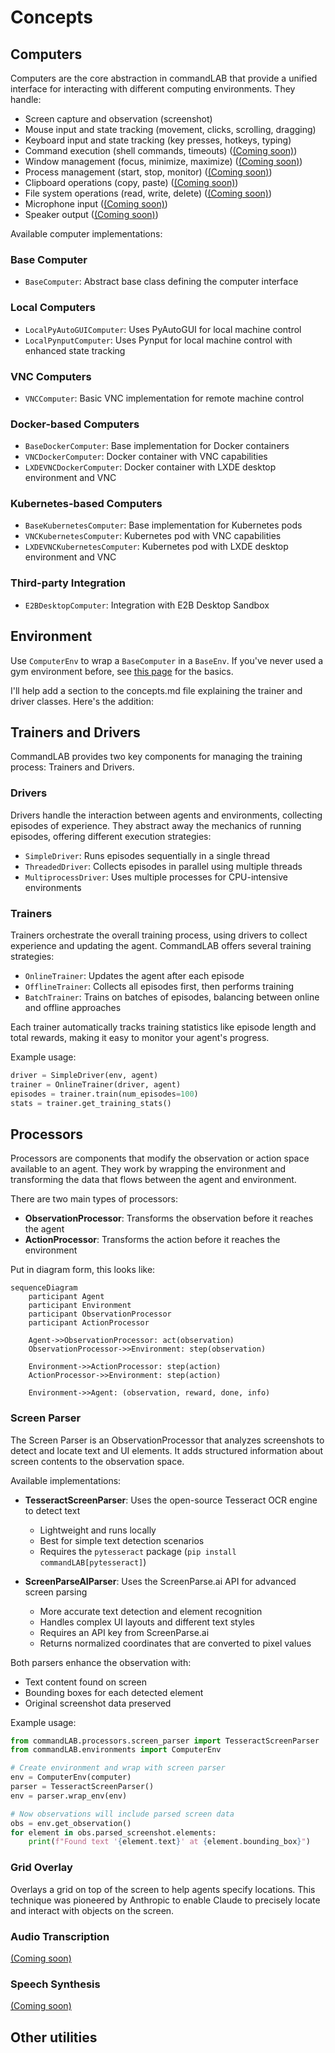 # Concepts

## Computers

Computers are the core abstraction in commandLAB that provide a unified interface for interacting with different computing environments. They handle:

- Screen capture and observation (screenshot)
- Mouse input and state tracking (movement, clicks, scrolling, dragging)
- Keyboard input and state tracking (key presses, hotkeys, typing)
- Command execution (shell commands, timeouts) ([(Coming soon)](https://github.com/commandAGI/commandLAB/issues/5))
- Window management (focus, minimize, maximize) ([(Coming soon)](https://github.com/commandAGI/commandLAB/issues/5))
- Process management (start, stop, monitor) ([(Coming soon)](https://github.com/commandAGI/commandLAB/issues/5))
- Clipboard operations (copy, paste) ([(Coming soon)](https://github.com/commandAGI/commandLAB/issues/5))
- File system operations (read, write, delete) ([(Coming soon)](https://github.com/commandAGI/commandLAB/issues/5))
- Microphone input ([(Coming soon)](https://github.com/commandAGI/commandLAB/issues/5))
- Speaker output ([(Coming soon)](https://github.com/commandAGI/commandLAB/issues/5))

Available computer implementations:

### Base Computer

- `BaseComputer`: Abstract base class defining the computer interface

### Local Computers

- `LocalPyAutoGUIComputer`: Uses PyAutoGUI for local machine control
- `LocalPynputComputer`: Uses Pynput for local machine control with enhanced state tracking

### VNC Computers

- `VNCComputer`: Basic VNC implementation for remote machine control

### Docker-based Computers

- `BaseDockerComputer`: Base implementation for Docker containers
- `VNCDockerComputer`: Docker container with VNC capabilities
- `LXDEVNCDockerComputer`: Docker container with LXDE desktop environment and VNC

### Kubernetes-based Computers

- `BaseKubernetesComputer`: Base implementation for Kubernetes pods
- `VNCKubernetesComputer`: Kubernetes pod with VNC capabilities
- `LXDEVNCKubernetesComputer`: Kubernetes pod with LXDE desktop environment and VNC

### Third-party Integration

- `E2BDesktopComputer`: Integration with E2B Desktop Sandbox

## Environment

Use `ComputerEnv` to wrap a `BaseComputer` in a `BaseEnv`. If you've never used a gym environment before, see [this page](./the-agent-environment-interaction-loop.md) for the basics.

I'll help add a section to the concepts.md file explaining the trainer and driver classes. Here's the addition:

## Trainers and Drivers

CommandLAB provides two key components for managing the training process: Trainers and Drivers.

### Drivers

Drivers handle the interaction between agents and environments, collecting episodes of experience. They abstract away the mechanics of running episodes, offering different execution strategies:

- `SimpleDriver`: Runs episodes sequentially in a single thread
- `ThreadedDriver`: Collects episodes in parallel using multiple threads
- `MultiprocessDriver`: Uses multiple processes for CPU-intensive environments

### Trainers

Trainers orchestrate the overall training process, using drivers to collect experience and updating the agent. CommandLAB offers several training strategies:

- `OnlineTrainer`: Updates the agent after each episode
- `OfflineTrainer`: Collects all episodes first, then performs training
- `BatchTrainer`: Trains on batches of episodes, balancing between online and offline approaches

Each trainer automatically tracks training statistics like episode length and total rewards, making it easy to monitor your agent's progress.

Example usage:
```python
driver = SimpleDriver(env, agent)
trainer = OnlineTrainer(driver, agent)
episodes = trainer.train(num_episodes=100)
stats = trainer.get_training_stats()
```

## Processors

Processors are components that modify the observation or action space available to an agent. They work by wrapping the environment and transforming the data that flows between the agent and environment.

There are two main types of processors:

- **ObservationProcessor**: Transforms the observation before it reaches the agent
- **ActionProcessor**: Transforms the action before it reaches the environment

Put in diagram form, this looks like:

```mermaid
sequenceDiagram
    participant Agent
    participant Environment
    participant ObservationProcessor
    participant ActionProcessor

    Agent->>ObservationProcessor: act(observation)
    ObservationProcessor->>Environment: step(observation)

    Environment->>ActionProcessor: step(action)
    ActionProcessor->>Environment: step(action)

    Environment->>Agent: (observation, reward, done, info)
```

### Screen Parser

The Screen Parser is an ObservationProcessor that analyzes screenshots to detect and locate text and UI elements. It adds structured information about screen contents to the observation space.

Available implementations:

- **TesseractScreenParser**: Uses the open-source Tesseract OCR engine to detect text
  - Lightweight and runs locally
  - Best for simple text detection scenarios
  - Requires the `pytesseract` package (`pip install commandLAB[pytesseract]`)

- **ScreenParseAIParser**: Uses the ScreenParse.ai API for advanced screen parsing
  - More accurate text detection and element recognition
  - Handles complex UI layouts and different text styles
  - Requires an API key from ScreenParse.ai
  - Returns normalized coordinates that are converted to pixel values

Both parsers enhance the observation with:

- Text content found on screen
- Bounding boxes for each detected element
- Original screenshot data preserved

Example usage:

```python
from commandLAB.processors.screen_parser import TesseractScreenParser
from commandLAB.environments import ComputerEnv

# Create environment and wrap with screen parser
env = ComputerEnv(computer)
parser = TesseractScreenParser()
env = parser.wrap_env(env)

# Now observations will include parsed screen data
obs = env.get_observation()
for element in obs.parsed_screenshot.elements:
    print(f"Found text '{element.text}' at {element.bounding_box}")
```

### Grid Overlay

Overlays a grid on top of the screen to help agents specify locations. This technique was pioneered by Anthropic to enable Claude to precisely locate and interact with objects on the screen.

### Audio Transcription

[(Coming soon)](https://github.com/commandAGI/commandLAB/issues/7)

### Speech Synthesis

[(Coming soon)](https://github.com/commandAGI/commandLAB/issues/6)

## Other utilities
